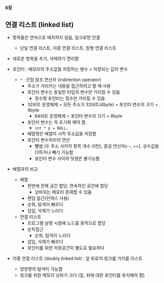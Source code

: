 #### 6장

## 연결 리스트 (linked list)

- 항목들은 연속으로 배치하지 않음, 일크로면 안결
  - 단일 연결 리스트, 이중 연결 리스트, 원형 연결 리스트
- 새로운 항목을 추가, 삭제하기 편리함
- 포인터 : 메모리의 주소값을 저장하는 병수  = 저장되는 값이 변수
  - <code>*</code> : 간접 참조 연산자 (indirection operator)	
    - 주소가 가리키는 내용을 접근하려고 할 때 사용
    - 포인터 변수는 동일한 타입의 변수만 가리킬 수 있음
      - 정수형 포인터는 정수만 가리킬 수 있음
    - 32비트 운영체제 = 모든 주소가 32비트(4byte) = 포인터 변수의 크기 = 4byte
      - 64비트 운영체제 = 포인터 변수의 크기 = 8byte
    - 포인터 변수는 꼭 초기화 해야 함.
      - <code>int * p = NULL;</code>
    - 배열명은 배열의 시작 주소값을 저장함
    - 포인터 변수끼리의 연산
      - 뺄셈 (두 주소 사이의 항목 개수 리턴), 증감 연산자(--, ++), 상수값을 더하거나 빼기 가능함
      - 포인터 변수 사이의 덧셈은 불가능함
- 배열과의 비교
  - 배열 
    - 한번에 전체 공간 할당, 연속적인 공간에 할당
      - 낭비되는 메모리 존재할 수 있음
    - 랜덤 접근(인덱스 사용)
    - 순회, 탐색이 빠르다
    - 삽입, 삭제가 느리다
  - 연결 리스트
    - 프로그램 실행 시점에 노드를 동적으로 할당
    - 순차접근
      - 순회, 탐색이 느리다
    - 삽입, 삭제가 빠르다
    - 포인터를 위한 저장공간이 별도로 필요하다

- 이중 연결 리스트 (doubly linked list) : 앞 뒤로의 링크를 가지를 리스트
  - 양방향의 탐색이 가능함
  - 링크를 위한 메모리 낭비가 크다 (앞, 뒤에 대한 포인터를 유지해야 함)